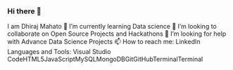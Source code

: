 ### Hi there 👋
I am Dhiraj Mahato
🌱 I’m currently learning Data science
👯 I’m looking to collaborate on Open Source Projects and Hackathons
🤔 I’m looking for help with Advance Data Science Projects
📫 How to reach me: LinkedIn
Languages and Tools:
Visual Studio CodeHTML5JavaScriptMySQLMongoDBGitGitHubTerminalTerminal




<!--
**dhirajmahato/dhirajmahato** is a ✨ _special_ ✨ repository because its `README.md` (this file) appears on your GitHub profile.

Here are some ideas to get you started:

- 🔭 I’m currently working on ...
- 🌱 I’m currently learning ...
- 👯 I’m looking to collaborate on ...
- 🤔 I’m looking for help with ...
- 💬 Ask me about ...
- 📫 How to reach me: ...
- ⚡ Fun fact: ...
-->
